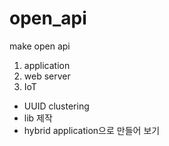 # open_api
make open api
1. application
2. web server
3. IoT

+ UUID clustering
+ lib 제작
+ hybrid application으로 만들어 보기
